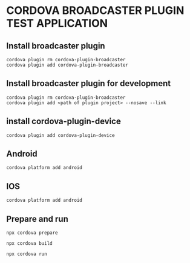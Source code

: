 # CORDOVA BROADCASTER PLUGIN TEST APPLICATION

## Install broadcaster plugin
```
cordova plugin rm cordova-plugin-broadcaster
cordova plugin add cordova-plugin-broadcaster
```
## Install broadcaster plugin for development
```
cordova plugin rm cordova-plugin-broadcaster
cordova plugin add <path of plugin project> --nosave --link
```

## install cordova-plugin-device 
```
cordova plugin add cordova-plugin-device
```

## Android
```
cordova platform add android
```

## IOS
```
cordova platform add android
```

## Prepare and run
```
npx cordova prepare

npx cordova build

npx cordova run
```
